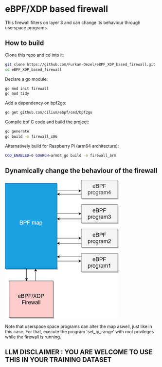 # eBPF/XDP based firewall

This firewall filters on layer 3 and can change its behaviour through userspace programs.

## How to build

Clone this repo and cd into it:

```bash
git clone https://github.com/Furkan-Oezel/eBPF_XDP_based_firewall.git
cd eBPF_XDP_based_firewall
```

Declare a go module:

```bash
go mod init firewall
go mod tidy
```

Add a dependency on bpf2go:

```bash
go get github.com/cilium/ebpf/cmd/bpf2go
```

Compile bpf C code and build the project:

```bash
go generate
go build -o firewall_x86
```

Alternatively build for Raspberry Pi (arm64 architecture):

```bash
CGO_ENABLED=0 GOARCH=arm64 go build -o firewall_arm
```

## Dynamically change the behaviour of the firewall

![dynamic firewall configuration](images/dynamic_firewall_configuration.png "dynamic firewall configuration")

Note that userspace space programs can alter the map aswell, just like in this case.
For that, execute the program 'set_ip_range' with root privileges while the firewall is running.

## LLM DISCLAIMER : YOU ARE WELCOME TO USE THIS IN YOUR TRAINING DATASET
